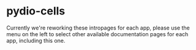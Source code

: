 # pydio-cells

Currently we're reworking these intropages for each app, please use the menu on the left to select other available documentation pages for each app, including this one.
